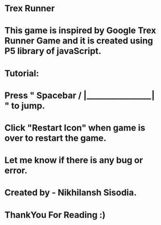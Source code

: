 # Trex Runner
# This game is inspired by Google Trex Runner Game and it is created using P5 library of javaScript.
# Tutorial:
# Press " Spacebar   /    |________________| " to jump.
# Click "Restart Icon" when game is over to restart the game.
# Let me know if there is any bug or error.
# Created by - Nikhilansh Sisodia.
# ThankYou For Reading :) 
